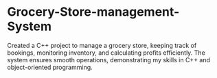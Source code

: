 # Grocery-Store-management-System
Created a C++ project to manage a grocery store, keeping track of bookings, monitoring inventory, and calculating profits efficiently. The system ensures smooth operations, demonstrating my skills in C++ and object-oriented programming.

